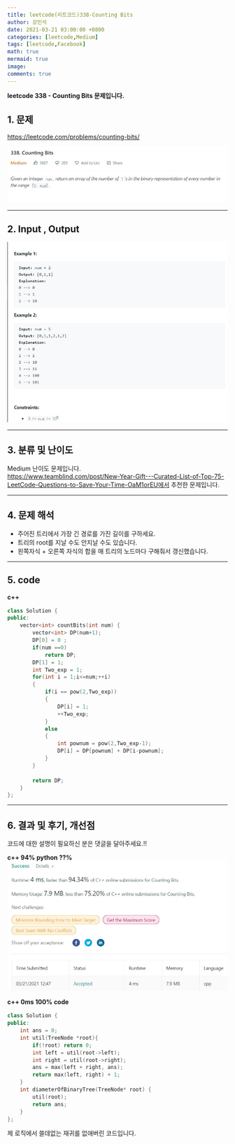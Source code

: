 ```yaml
---
title: leetcode(리트코드)338-Counting Bits
author: 강민석
date: 2021-03-21 03:00:00 +0800
categories: [leetcode,Medium]
tags: [leetcode,Facebook]
math: true
mermaid: true
image: 
comments: true
---
```


**leetcode 338 - Counting Bits 문제입니다.**

## 1. 문제
<https://leetcode.com/problems/counting-bits/>  

![](/assets/img/sample/leetcode/338/Problem.JPG)

-----  

## 2. Input , Output

![](/assets/img/sample/leetcode/338/input.JPG)  


-----  

## 3. 분류 및 난이도

Medium 난이도 문제입니다.  
<https://www.teamblind.com/post/New-Year-Gift---Curated-List-of-Top-75-LeetCode-Questions-to-Save-Your-Time-OaM1orEU에서> 추천한 문제입니다.


-----  

## 4. 문제 해석

- 주어진 트리에서 가장 긴 경로를 가진 길이를 구하세요.
- 트리의 root를 지날 수도 안지날 수도 있습니다.
- 왼쪽자식 + 오른쪽 자식의 합을 매 트리의 노드마다 구해줘서 갱신했습니다.


-----  

## 5. code


**c++**

```c++
class Solution {
public:
    vector<int> countBits(int num) {
        vector<int> DP(num+1);
        DP[0] = 0 ;
        if(num ==0)
            return DP;
        DP[1] = 1;
        int Two_exp = 1;
        for(int i = 1;i<=num;++i)
        {
            if(i == pow(2,Two_exp))
            {
                DP[i] = 1;
                ++Two_exp;
            }
            else
            {
                int pownum = pow(2,Two_exp-1);
                DP[i] = DP[pownum] + DP[i-pownum];
            }
        }
        
        return DP;
    }
};
```

-----

## 6. 결과 및 후기, 개선점

코드에 대한 설명이 필요하신 분은 댓글을 달아주세요.!!

**c++ 94% python ??%** 
![](/assets/img/sample/leetcode/338/result.JPG)  




**c++ 0ms 100% code**

```c++
class Solution {
public:
    int ans = 0;
    int util(TreeNode *root){
        if(!root) return 0;
        int left = util(root->left);
        int right = util(root->right);
        ans = max(left + right, ans);
        return max(left, right) + 1;
    }
    int diameterOfBinaryTree(TreeNode* root) {
        util(root);
        return ans;
    }
};
```
제 로직에서 쓸데없는 재귀를 없애버린 코드입니다.



